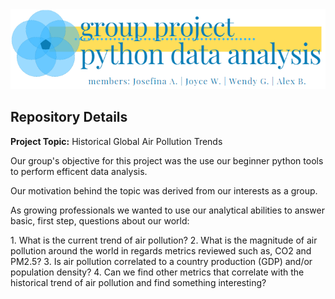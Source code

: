 <div align="center">
 <a  href="https://github.com/JosefinaAureaAmaro/00_Project_Python_DataAnalysis/blob/master/Coding_bootcamp_Team14_Air_Pollution_Presentation.  pdf">
 <img src="https://github.com/JosefinaAureaAmaro/00_Project_Python_DataAnalysis/blob/master/images/readme_header_img_2.PNG"></a>
 <h2><h2/>
</div>
<div>
 <h2> Repository Details </h2>
 
 <p><b> Project Topic:</b> Historical Global Air Pollution Trends </p>
 <p>Our group's objective for this project was the use our beginner python tools to perform efficent data analysis.</p>
 <p> Our motivation behind the topic was derived from our interests as a group.</p>
 <p>As growing  professionals we wanted to use our analytical abilities to answer basic, first step, questions about our world:</p>
   1. What is the current trend of air pollution?
   2. What is the magnitude of air pollution around the world  in regards metrics reviewed such as, CO2 and PM2.5?
   3. Is air pollution correlated to a country production (GDP) and/or population density?
   4. Can we find other metrics that correlate with the historical trend of air pollution and find something interesting?
</div>

